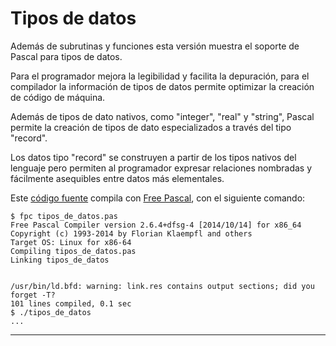 
# Tipos de datos

Además de subrutinas y funciones esta versión muestra el
soporte de Pascal para tipos de datos.

Para el programador mejora la legibilidad y facilita la depuración,
para el compilador la información de tipos de datos permite optimizar
la creación de código de máquina.

Además de tipos de dato nativos, como "integer", "real" y "string",
Pascal permite la creación de tipos de dato especializados a través
del tipo "record".

Los datos tipo "record" se construyen a partir de los tipos nativos
del lenguaje pero permiten al programador expresar relaciones
nombradas y fácilmente asequibles entre datos más elementales.

Este [código fuente](tipos_de_datos.pas) compila con [Free
Pascal](http://freepascal.org), con el siguiente comando:

    $ fpc tipos_de_datos.pas
    Free Pascal Compiler version 2.6.4+dfsg-4 [2014/10/14] for x86_64
    Copyright (c) 1993-2014 by Florian Klaempfl and others
    Target OS: Linux for x86-64
    Compiling tipos_de_datos.pas
    Linking tipos_de_datos
    
    
    /usr/bin/ld.bfd: warning: link.res contains output sections; did you forget -T?
    101 lines compiled, 0.1 sec 
    $ ./tipos_de_datos
    ...
    
----

